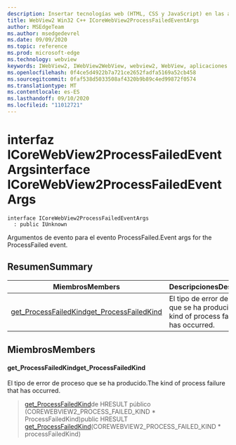 ```yaml
---
description: Insertar tecnologías web (HTML, CSS y JavaScript) en las aplicaciones nativas con el control Microsoft Edge WebView2
title: WebView2 Win32 C++ ICoreWebView2ProcessFailedEventArgs
author: MSEdgeTeam
ms.author: msedgedevrel
ms.date: 09/09/2020
ms.topic: reference
ms.prod: microsoft-edge
ms.technology: webview
keywords: IWebView2, IWebView2WebView, webview2, WebView, aplicaciones Win32, Win32, Edge, ICoreWebView2, ICoreWebView2Controller, control de explorador, HTML Edge, ICoreWebView2ProcessFailedEventArgs
ms.openlocfilehash: 0f4ce5d4922b7a721ce2652fadfa5169a52cb458
ms.sourcegitcommit: 0faf538d5033508af4320b9b89c4ed99872f0574
ms.translationtype: MT
ms.contentlocale: es-ES
ms.lasthandoff: 09/10/2020
ms.locfileid: "11012721"
---
```

# <span data-ttu-id="9ba7e-104">interfaz ICoreWebView2ProcessFailedEventArgs</span><span class="sxs-lookup"><span data-stu-id="9ba7e-104">interface ICoreWebView2ProcessFailedEventArgs</span></span> 

```
interface ICoreWebView2ProcessFailedEventArgs
  : public IUnknown
```

<span data-ttu-id="9ba7e-105">Argumentos de evento para el evento ProcessFailed.</span><span class="sxs-lookup"><span data-stu-id="9ba7e-105">Event args for the ProcessFailed event.</span></span>

## <span data-ttu-id="9ba7e-106">Resumen</span><span class="sxs-lookup"><span data-stu-id="9ba7e-106">Summary</span></span>

 <span data-ttu-id="9ba7e-107">Miembros</span><span class="sxs-lookup"><span data-stu-id="9ba7e-107">Members</span></span>                        | <span data-ttu-id="9ba7e-108">Descripciones</span><span class="sxs-lookup"><span data-stu-id="9ba7e-108">Descriptions</span></span>
--------------------------------|---------------------------------------------
[<span data-ttu-id="9ba7e-109">get_ProcessFailedKind</span><span class="sxs-lookup"><span data-stu-id="9ba7e-109">get_ProcessFailedKind</span></span>](#get_processfailedkind) | <span data-ttu-id="9ba7e-110">El tipo de error de proceso que se ha producido.</span><span class="sxs-lookup"><span data-stu-id="9ba7e-110">The kind of process failure that has occurred.</span></span>

## <span data-ttu-id="9ba7e-111">Miembros</span><span class="sxs-lookup"><span data-stu-id="9ba7e-111">Members</span></span>

#### <span data-ttu-id="9ba7e-112">get_ProcessFailedKind</span><span class="sxs-lookup"><span data-stu-id="9ba7e-112">get_ProcessFailedKind</span></span> 

<span data-ttu-id="9ba7e-113">El tipo de error de proceso que se ha producido.</span><span class="sxs-lookup"><span data-stu-id="9ba7e-113">The kind of process failure that has occurred.</span></span>

> <span data-ttu-id="9ba7e-114">[get_ProcessFailedKind](#get_processfailedkind)de HRESULT público (COREWEBVIEW2_PROCESS_FAILED_KIND \* ProcessFailedKind)</span><span class="sxs-lookup"><span data-stu-id="9ba7e-114">public HRESULT [get_ProcessFailedKind](#get_processfailedkind)(COREWEBVIEW2_PROCESS_FAILED_KIND \* processFailedKind)</span></span>

